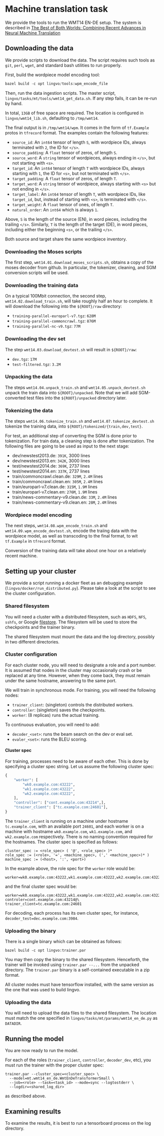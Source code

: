 # Machine translation task

We provide the tools to run the WMT14 EN-DE setup. The system is described in
[The Best of Both Worlds: Combining Recent Advances in Neural Machine
Translation](http://aclweb.org/anthology/P18-1008)

## Downloading the data

We provide scripts to download the data. The script requires such tools
as `git`, `perl`, `wget`, and standard bash utilities to run properly.

First, build the wordpiece model encoding tool:

```python
bazel build -c opt lingvo/tools:wpm_encode_file
```

Then, run the data ingestion scripts. The master script,
`lingvo/tasks/mt/tools/wmt14_get_data.sh`. If any step fails, it
can be re-run by hand.

In total, `13GB` of free space are required. The location is
configured in `lingvo/wmt14_lib.sh`, defaulting to `/tmp/wmt14`.

The final output is in `/tmp/wmt14/wpm`. It comes in the form
of `tf.Example` protos in `tfrecord` format. The examples
contain the following features:

* `source_id`: An `int64` tensor of length `S`, with wordpiece IDs, always
  terminated with `2`, the ID for `</s>`.
* `source_padding`: A `float` tensor of zeros, of length `S`.
* `source_word`: A `string` tensor of wordpieces, always ending in `</s>`,
   but not starting with `<s>`.
* `target_id`: An `int64` tensor of length `T` with wordpiece IDs, always
  starting with `1`, the ID for `<s>`, but not terminated with `</s>`.
* `target_padding`: A `float` tensor of zeros, of length `T`.
* `target_word`: A `string` tensor of wordpiece, always starting with `<s>`
  but not ending in `</s>`.
* `target_label`: An `int64` tensor of length `T`, with wordpiece IDs,
  like `target_id`, but, instead of starting with `<s>`, is terminated
  with `</s>`.
* `target_weight`: A `float` tensor of ones, of length `T`.
* `natural_order`: An `int64` which is always `1`.

Above, `S` is the length of the source (EN), in word pieces, including
the trailing `</s>`. Similarly,
`T` is the length of the target (DE), in word pieces, including either
the beginning `<s>`, or the trailing `</s>`.

Both source and target share the same wordpiece inventory.

### Downloading the Moses scripts
The first step, `wmt14.01.download_moses_scripts.sh`, obtains a copy of the
moses decoder from github. In particular, the tokenizer, cleaning, and SGM
conversion scripts will be used.

### Downloading the training data
On a typical 100Mbit connection, the second step, `wmt14.02.download_train.sh`,
will take roughly half an hour to complete. It will download the following
into the `${ROOT}/raw` directory:

* `training-parallel-europarl-v7.tgz`: `628M`
* `training-parallel-commoncrawl.tgz`: `876M`
* `training-parallel-nc-v9.tgz`: `77M`

### Downloading the dev set
The step `wmt14.03.download_devtest.sh` will result in `${ROOT}/raw`:

* `dev.tgz`: `17M`
* `test-filtered.tgz`: `3.2M`

### Unpacking the data
The steps `wmt14.04.unpack_train.sh` and `wmt14.05.unpack_devtest.sh`
unpack the train data into `${ROOT}/unpacked`. Note that we will add
SGM-converted test files into the `${ROOT}/unpacked` directory later.

### Tokenizing the data
The steps `wmt14.06.tokenize_train.sh` and
`wmt14.07.tokenize_devtest.sh` tokenize the training data, into
`${ROOT}/tokenized/{train,dev,test}`.

For test, an additional step of converting the SGM is done prior
to tokenization. For train data, a cleaning step is done after
tokenization. The following files are going to be used as
input to the next stage:

* dev/newstest2013.de: `391K`, 3000 lines
* dev/newstest2013.en: `342K`, 3000 lines
* test/newstest2014.de: `369K`, 2737 lines
* test/newstest2014.en: `337K`, 2737 lines
* train/commoncrawl.clean.de: `329M`, `2.4M` lines
* train/commoncrawl.clean.en: `305M`, `2.4M` lines
* train/europarl-v7.clean.de: `315M`, `1.9M` lines
* train/europarl-v7.clean.en: `276M`, `1.9M` lines
* train/news-commentary-v9.clean.de: `33M`, `2.4M` lines
* train/news-commentary-v9.clean.en: `28M`, `2.4M` lines

### Wordpiece model encoding
The next steps, `wmt14.08.wpm_encode_train.sh` and
`wmt14.09.wpm_encode_devtest.sh`, encode the traiing data with
the wordpiece model, as well as transcoding to the final format,
to wit `tf.Example` in `tfrecord` format.

Conversion of the training data will take about one hour
on a relatively recent machine.

## Setting up your cluster
We provide a script running a docker fleet as an debugging example
(`lingvo/docker/run_distributed.py`). Please take a look at the script to
see the cluster configuration.

### Shared filesystem
You will need a cluster with a distributed filesystem, such as `HDFS`,
`NFS`, `sshfs`, or Google [filestore](https://cloud.google.com/filestore/).
The filesystem will be used to store the checkpoints and the trainer binary.

The shared filesystem must mount the data and the log directory, possibly
in two different directories.

### Cluster configuration

For each cluster node, you will need to designate a role and a port number.
It is assumed that nodes in the cluster may occasionally crash or be replaced
at any time. However, when they come back, they must remain under the same
hostname, answering to the same port.

We will train in synchronous mode. For training, you will need the following
nodes:

* `trainer_client`: (singleton) controls the distributed workers.
* `controller`: (singleton) saves the checkpoints.
* `worker`: (8 replicas) runs the actual training.

To continuous evaluation, you will need to add:

* `decoder_<set>`: runs the beam search on the dev or eval set.
* `evaler_<set>`: runs the BLEU scoring.

#### Cluster spec
For training, processes need to be aware of each other. This is done by
specifying a cluster spec string. Let us assume the following cluster spec:

```python
{
    "worker": [
        "wk0.example.com:43222",
        "wk1.example.com:43222",
        "wk2.example.com:43222",
    ],
    "controller": ["cont.example.com:43214",],
    "trainer_client": ["tc.example.com:24601"],
}
```
The `trainer_client` is running on a machine under hostname
`tc.example.com`, with an available port `24601`,
and each worker is on a machine with hostname `wk0.example.com`,
`wk1.example.com`, and `wk2.example.com` respectively.
There is no naming convention required for the hostnames.
The cluster spec is specified as follows:

```
cluster_spec := <role_spec> ( '@', <role_spec> )*
role_spec := (<role>, '=', <machine_spec>, (',' <machine_spec>)* )
machine_spec := (<host>, ':', <port>)
```
In the example above, the role spec for the `worker` role would be:

```
worker=wk0.example.com:43222,wk1.example.com:43222,wk2.example.com:43222
```

and the final cluster spec would be:

```
worker=wk0.example.com:43222,wk1.example.com:43222,wk2.example.com:43222@\
controler=cont.example.com:43214@\
trainer_client=tc.example.com:24601
```

For decoding, each process has its own cluster spec, for instance,
`decoder_test=dec.example.com:3984`.

### Uploading the binary
There is a single binary which can be obtained as follows:

```shell
bazel build -c opt lingvo:trainer.par
```

You may then copy the binary to the shared filesystem. Henceforth,
the trainer will be invoked using `trainer.par --...` from
the unpacked directory. The `trainer.par` binary is a
self-contained executable in a zip format.

All cluster nodes must have tensorflow installed, with the same version
as the one that was used to build lingvo.

### Uploading the data
You will need to upload the data files to the shared filesystem.
The location must match the one specified in
`lingvo/tasks/mt/params/wmt14_en_de.py` as `DATADIR`.

## Running the model
You are now ready to run the model.

For each of the roles (`trainer_client`, `controller`, `decoder_dev`, etc),
you must run the trainer with the proper cluster spec:

```shell
trainer.par --cluster_spec=<cluster_spec> \
  --model=mt.wmt14_en_de.WmtEnDeTransformerSmall \
  --job=<role> --task=<task_id> --mode=sync --logtostderr \
  --logdir=<shared_log_dir>
```

as described above.


## Examining results
To examine the results, it is best to run a tensorboard process on the log
directory.

<!-- TODO(drpng): complete this -->
